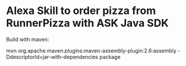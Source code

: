 Alexa Skill to order pizza from RunnerPizza with ASK Java SDK
===============================================

Build with maven:


mvn org.apache.maven.plugins:maven-assembly-plugin:2.6:assembly -DdescriptorId=jar-with-dependencies package
